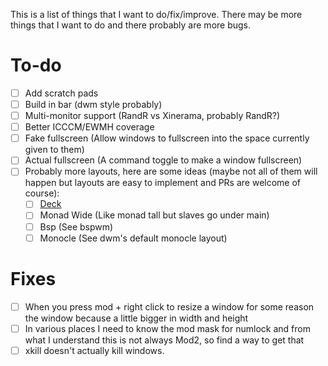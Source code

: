 This is a list of things that I want to do/fix/improve. There may be more things that I want to do and there probably are more bugs. 

# To-do
- [ ] Add scratch pads
- [ ] Build in bar (dwm style probably)
- [ ] Multi-monitor support (RandR vs Xinerama, probably RandR?)
- [ ] Better ICCCM/EWMH coverage
- [ ] Fake fullscreen (Allow windows to fullscreen into the space currently given to them)
- [ ] Actual fullscreen (A command toggle to make a window fullscreen)
- [ ] Probably more layouts, here are some ideas 
  (maybe not all of them will happen but layouts are easy to implement and PRs are welcome of course):
    - [ ] [Deck](https://dwm.suckless.org/patches/deck)
    - [ ] Monad Wide (Like monad tall but slaves go under main)
    - [ ] Bsp (See bspwm)
    - [ ] Monocle (See dwm's default monocle layout)

# Fixes
- [ ] When you press mod + right click to resize a window for some reason the window because a little bigger in width and height
- [ ] In various places I need to know the mod mask for numlock and from what I understand this is not always Mod2,
so find a way to get that
- [ ] xkill doesn't actually kill windows.
